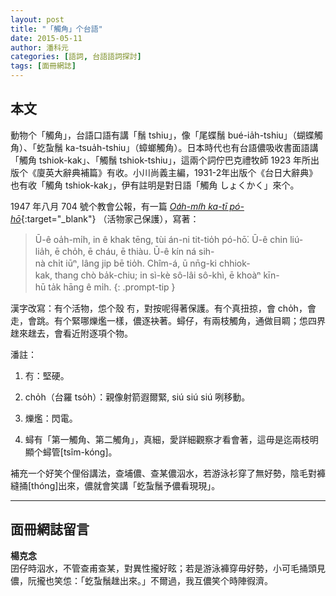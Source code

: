 ```yaml
---
layout: post
title: "「觸角」个台語"
date: 2015-05-11
author: 潘科元
categories: [語詞, 台語語詞探討]
tags: [面冊網誌]
---
```

## 本文

動物个「觸角」，台語口語有講「鬚 tshiu」，像「尾蝶鬚 bué-ia̍h-tshiu」（蝴蝶觸角）、「虼蚻鬚 ka-tsua̍h-tshiu」（蟑螂觸角）。日本時代也有台語儂吸收書面語講「觸角 tshiok-kak」、「觸鬚 tshiok-tshiu」，這兩个詞佇巴克禮牧師 1923 年所出版个《廈英大辭典補篇》有收。小川尚義主編，1931-2年出版个《台日大辭典》也有收「觸角 tshiok-kak」，伊有註明是對日語「觸角 しょくかく」來个。   

1947 年八月 704 號个教會公報，有一篇 [*Oa̍h-mi̍h ka-tī pó-hō͘*](https://minhakka.ling.sinica.edu.tw/bkg/ke-si/khoann-chheh.php?chheh=1&hioh=192183&thau=363481&tng=2&gi_gian=hoa){:target="_blank"} （活物家己保護），寫著：

> Ū-ê oa̍h-mi̍h, in ê khak tēng, tùi án-ni tit-tio̍h pó-hō͘. Ū-ê chin liú-lia̍h, ē cho̍h, ē cháu, ē thiàu. Ū-ê kín ná sih-nà chi̍t iūⁿ, lâng jip bē tio̍h. Chîm-á, ū nn̄g-ki chhiok-kak, thang chò ba̍k-chiu; in sì-kè sô-lâi sô-khì, ē khoàⁿ kīn-hū ta̍k hāng ê mi̍h.
{: .prompt-tip }

漢字改寫：有个活物，怹个殼 𠕇，對按呢得著保護。有个真扭掠，會 cho̍h，會走，會跳。有个緊哪爍爁一樣，儂逐袂著。蟳仔，有兩枝觸角，通做目睭；怹四界趖來趖去，會看近附逐項个物。

潘註：

1. 𠕇：堅硬。

2. cho̍h（台羅 tso̍h）：親像射箭遐爾緊, siú siú siú 咧移動。

3. 爍爁：閃電。

4. 蟳有「第一觸角、第二觸角」，真細，愛詳細觀察才看會著，這毋是迄兩枝明顯个蟳管[tsîm-kóng]。

補充一个好笑个俚俗講法，查埔儂、查某儂泅水，若游泳衫穿了無好勢，陰毛對褲縫捅[thóng]出來，儂就會笑講「虼蚻鬚予儂看現現」。

---

## 面冊網誌留言

**楊克念**  
囝仔時泅水，不管查甫查某，對異性攏好眩；若是游泳褲穿毋好勢，小可毛捅頭見儂，阮攏也笑怹：「虼蚻鬚趖出來。」不爾過，我互儂笑个時陣徦濟。
